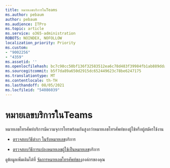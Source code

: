 ```yaml
---
title: หมายเลขบริการในTeams
ms.author: pebaum
author: pebaum
ms.audience: ITPro
ms.topic: article
ms.service: o365-administration
ROBOTS: NOINDEX, NOFOLLOW
localization_priority: Priority
ms.custom:
- "9002256"
- "4359"
ms.assetid: ''
ms.openlocfilehash: bc7c98cc50bf136f32583512ea6c78d483f39984fb1ab889dda19d1c1391e90f
ms.sourcegitcommit: b5f7da89a650d2915dc652449623c78be6247175
ms.translationtype: MT
ms.contentlocale: th-TH
ms.lasthandoff: 08/05/2021
ms.locfileid: "54086039"
---
```

# <a name="service-numbers-in-teams"></a>หมายเลขบริการในTeams

หมายเลขโทรศัพท์บริการมีความจุการโทรพร้อมกันสูงกว่าหมายเลขโทรศัพท์ของผู้ใช้หรือผู้สมัครใช้งาน 

- [ตรวจสอบวิธีต่างๆ ในรับหมายเลข](https://docs.microsoft.com/microsoftteams/getting-service-phone-numbers)บริการ 

- [ตรวจสอบวิธีการแปลงหมายเลขผู้ใช้เป็นหมายเลข](https://docs.microsoft.com/microsoftteams/manage-phone-numbers-for-your-organization/phone-number-management-for-the-u-s)บริการ

ดูข้อมูลเพิ่มเติมได้ที่ [จัดการหมายเลขโทรศัพท์ของ](https://docs.microsoft.com/microsoftteams/manage-phone-numbers-for-your-organization/manage-phone-numbers-for-your-organization)องค์กรของคุณ
